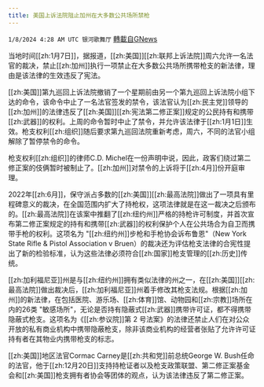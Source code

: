 ```yaml
---
title: 美国上诉法院阻止加州在大多数公共场所禁枪
---
```

`1/8/2024 4:28 AM UTC 银河歌舞厅` [轉載自GNews](https://gnews.org/articles/2195355)


当地时间[[zh:1月7日]]，据报道，[[zh:美国]][[zh:联邦上诉法院]]周六允许一名法官的裁决，禁止[[zh:加州]]执行一项禁止在大多数公共场所携带枪支的新法律，理由是该法律的生效违反了宪法。

[[zh:美国]]第九巡回上诉法院撤销了一个星期前由另一个第九巡回上诉法院小组下达的命令，该命令中止了一名法官签发的禁令，该法官认为[[zh:民主党]]领导的[[zh:加州]]的法律违反了[[zh:美国]][[zh:宪法第二修正案]]规定的公民持有和携带[[zh:武器]]的权利。上周的命令暂时中止了禁令，并允许该法律于[[zh:1月1日]]生效。枪支权利[[zh:组织]]随后要求第九巡回法院重新考虑，周六，不同的法官小组解除了暂停禁令的命令。

枪支权利[[zh:组织]]的律师C.D. Michel在一份声明中说，因此，政客们绕过第二修正案的伎俩暂时被制止了。[[zh:加州]]对禁令的上诉将于[[zh:4月]]份开庭审理。

2022年[[zh:6月]]，保守派占多数的[[zh:美国]][[zh:最高法院]]做出了一项具有里程碑意义的裁决，在全国范围内扩大了持枪权，这项法律就是在这一裁决之后颁布的。[[zh:最高法院]]在该案中推翻了[[zh:纽约州]]严格的持枪许可制度，并首次宣布第二修正案规定的持有和携带[[zh:武器]]的权利保护个人在公共场合为自卫而携带手枪的权利。这项名为 "[[zh:纽约州]]步枪和手枪协会诉布鲁恩"（New York State Rifle & Pistol Association v Bruen）的裁决还为评估枪支法律的合宪性提出了新的检验标准，认为这些法律必须符合[[zh:国家]]枪支管理的[[zh:历史]]传统。

[[zh:加利福尼亚]]州是与[[zh:纽约州]]拥有类似法律的州之一，在[[zh:美国]][[zh:最高法院]]做出裁决后，[[zh:加利福尼亚]]州着手修改其枪支法规。根据[[zh:加州]]的新法律，在包括医院、游乐场、[[zh:体育]]馆、动物园和[[zh:宗教]]场所在内的26类 "敏感场所"，无论是否持有隐蔽式[[zh:武器]]携带许可证，都不得携带隐蔽式枪支。这项名为《[[zh:参议院]]第 2 号法案》的法律还禁止人们在对公众开放的私有商业机构中携带隐蔽枪支，除非该商业机构的经营者张贴了允许许可证持有者在其物业内携带枪支的标志。

[[zh:美国]]地区法官Cormac Carney是[[zh:共和党]]前总统George W. Bush任命的法官，他于[[zh:12月20日]]支持持枪证者以及枪支政策联盟、第二修正案基金会和[[zh:美国]]枪支拥有者协会等团体的观点，认为该法律违反了第二修正案。
